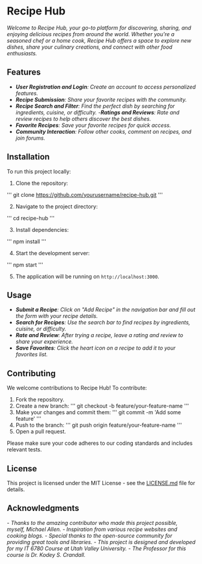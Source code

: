 # Recipe Hub

_Welcome to Recipe Hub, your go-to platform for discovering, sharing, and enjoying delicious recipes from around the world. Whether you're a seasoned chef or a home cook, Recipe Hub offers a space to explore new dishes, share your culinary creations, and connect with other food enthusiasts._


## Features

- _**User Registration and Login**: Create an account to access personalized features._
- _**Recipe Submission**: Share your favorite recipes with the community._
- _**Recipe Search and Filter**: Find the perfect dish by searching for ingredients, cuisine, or difficulty._
-_**Ratings and Reviews**: Rate and review recipes to help others discover the best dishes._
- _**Favorite Recipes**: Save your favorite recipes for quick access._
- _**Community Interaction**: Follow other cooks, comment on recipes, and join forums._
  
## Installation

To run this project locally:

1. Clone the repository:

'''
git clone https://github.com/yourusername/recipe-hub.git
'''

2. Navigate to the project directory:

'''
cd recipe-hub
'''

3. Install dependencies:

'''
npm install
'''

4. Start the development server:

'''
npm start
'''

5. The application will be running on `http://localhost:3000`.


## Usage

- _**Submit a Recipe**: Click on "Add Recipe" in the navigation bar and fill out the form with your recipe details._
- _**Search for Recipes**: Use the search bar to find recipes by ingredients, cuisine, or difficulty._
- _**Rate and Review**: After trying a recipe, leave a rating and review to share your experience._
- _**Save Favorites**: Click the heart icon on a recipe to add it to your favorites list._

## Contributing

We welcome contributions to Recipe Hub! To contribute:

1. Fork the repository.
2. Create a new branch:
   '''
   git checkout -b feature/your-feature-name
   '''
4. Make your changes and commit them:
   '''
   git commit -m 'Add some feature'
   '''
6. Push to the branch:
   '''
   git push origin feature/your-feature-name
   '''
8. Open a pull request.

Please make sure your code adheres to our coding standards and includes relevant tests.

## License

This project is licensed under the MIT License - see the [LICENSE.md](LICENSE.md) file for details.

## Acknowledgments

_- Thanks to the amazing contributor who made this project possible, myself, Michael Allen._
_- Inspiration from various recipe websites and cooking blogs._
_- Special thanks to the open-source community for providing great tools and libraries._
_- This project is designed and developed for my IT 6780 Course at Utah Valley University._
_- The Professor for this course is Dr. Kodey S. Crandall._
